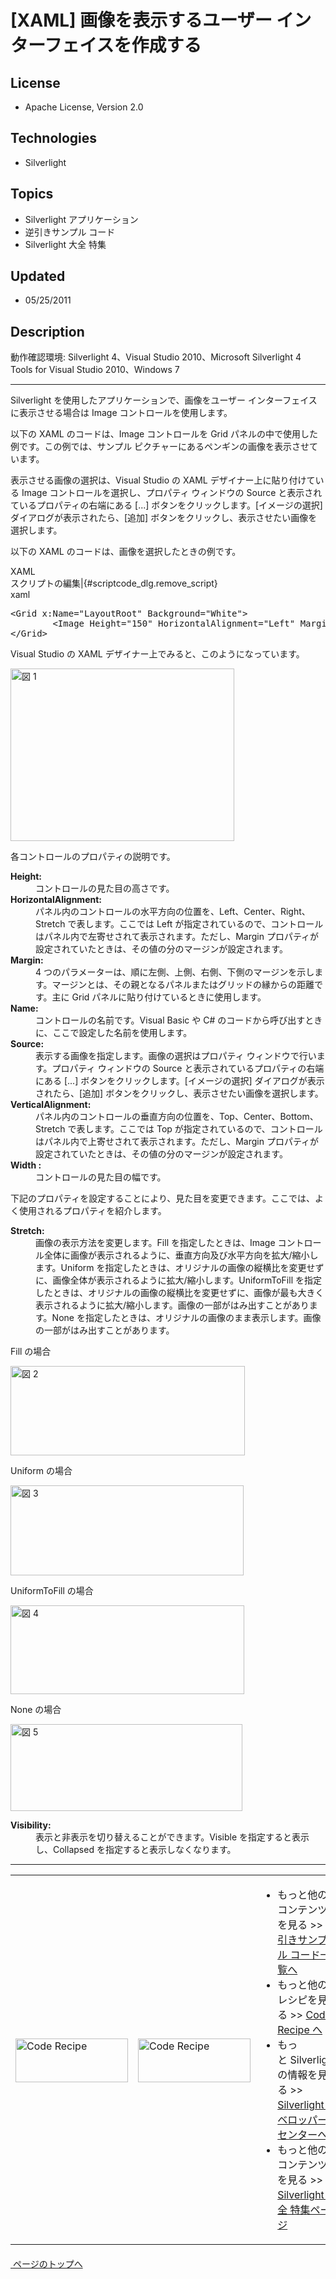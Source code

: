 # [XAML] 画像を表示するユーザー インターフェイスを作成する
## License
- Apache License, Version 2.0
## Technologies
- Silverlight
## Topics
- Silverlight アプリケーション
- 逆引きサンプル コード
- Silverlight 大全 特集
## Updated
- 05/25/2011
## Description

<p>動作確認環境: Silverlight 4、Visual Studio 2010、Microsoft Silverlight 4 Tools for Visual Studio 2010、Windows 7</p>
<hr>
<p>Silverlight を使用したアプリケーションで、画像をユーザー インターフェイスに表示させる場合は Image コントロールを使用します。</p>
<p>以下の XAML のコードは、Image コントロールを Grid パネルの中で使用した例です。この例では、サンプル ピクチャーにあるペンギンの画像を表示させています。</p>
<p>表示させる画像の選択は、Visual Studio の XAML デザイナー上に貼り付けている Image コントロールを選択し、プロパティ ウィンドウの Source と表示されているプロパティの右端にある [...] ボタンをクリックします。[イメージの選択] ダイアログが表示されたら、[追加] ボタンをクリックし、表示させたい画像を選択します。</p>
<p>以下の XAML のコードは、画像を選択したときの例です。</p>
<div class="scriptcode">
<div class="pluginEditHolder" pluginCommand="mceScriptCode">
<div class="title"><span>XAML</span></div>
<div class="pluginLinkHolder"><span class="pluginEditHolderLink">スクリプトの編集</span>|<span class="pluginRemoveHolderLink">{#scriptcode_dlg.remove_script}</span></div>
<span class="hidden">xaml</span>

<div class="preview">
<pre id="codePreview" class="xaml"><span class="xaml__tag_start">&lt;Grid</span>&nbsp;x:<span class="xaml__attr_name">Name</span>=<span class="xaml__attr_value">&quot;LayoutRoot&quot;</span>&nbsp;<span class="xaml__attr_name">Background</span>=<span class="xaml__attr_value">&quot;White&quot;</span><span class="xaml__tag_start">&gt;&nbsp;
</span>&nbsp;&nbsp;&nbsp;&nbsp;&nbsp;&nbsp;&nbsp;&nbsp;<span class="xaml__tag_start">&lt;Image</span>&nbsp;<span class="xaml__attr_name">Height</span>=<span class="xaml__attr_value">&quot;150&quot;</span>&nbsp;<span class="xaml__attr_name">HorizontalAlignment</span>=<span class="xaml__attr_value">&quot;Left&quot;</span>&nbsp;<span class="xaml__attr_name">Margin</span>=<span class="xaml__attr_value">&quot;30,20,0,0&quot;</span>&nbsp;<span class="xaml__attr_name">Name</span>=<span class="xaml__attr_value">&quot;image1&quot;</span>&nbsp;<span class="xaml__attr_name">Stretch</span>=<span class="xaml__attr_value">&quot;Fill&quot;</span>&nbsp;<span class="xaml__attr_name">VerticalAlignment</span>=<span class="xaml__attr_value">&quot;Top&quot;</span>&nbsp;<span class="xaml__attr_name">Width</span>=<span class="xaml__attr_value">&quot;200&quot;</span>&nbsp;<span class="xaml__attr_name">Source</span>=<span class="xaml__attr_value">&quot;/SLbook_Image;component/Images/Penguins.jpg&quot;</span>&nbsp;<span class="xaml__tag_start">/&gt;</span>&nbsp;
<span class="xaml__tag_end">&lt;/Grid&gt;</span></pre>
</div>
</div>
</div>
<p>Visual Studio の XAML デザイナー上でみると、このようになっています。</p>
<p><img src="http://i4.code.msdn.s-msft.com/silverlight-howto-2e3e1544/image/file/22418/1/image001.jpg" alt="図 1" width="358" height="276"></p>
<p>各コントロールのプロパティの説明です。</p>
<dl><dt><strong>Height:</strong> </dt><dd>コントロールの見た目の高さです。 </dd><dt><strong>HorizontalAlignment:</strong> </dt><dd>パネル内のコントロールの水平方向の位置を、Left、Center、Right、Stretch で表します。ここでは Left が指定されているので、コントロールはパネル内で左寄せされて表示されます。ただし、Margin プロパティが設定されていたときは、その値の分のマージンが設定されます。
</dd><dt><strong>Margin:</strong> </dt><dd>4 つのパラメーターは、順に左側、上側、右側、下側のマージンを示します。マージンとは、その親となるパネルまたはグリッドの縁からの距離です。主に Grid パネルに貼り付けているときに使用します。
</dd><dt><strong>Name:</strong> </dt><dd>コントロールの名前です。Visual Basic や C# のコードから呼び出すときに、ここで設定した名前を使用します。 </dd><dt><strong>Source:</strong> </dt><dd>表示する画像を指定します。画像の選択はプロパティ ウィンドウで行います。プロパティ ウィンドウの Source と表示されているプロパティの右端にある [...] ボタンをクリックします。[イメージの選択] ダイアログが表示されたら、[追加] ボタンをクリックし、表示させたい画像を選択します。
</dd><dt><strong>VerticalAlignment:</strong> </dt><dd>パネル内のコントロールの垂直方向の位置を、Top、Center、Bottom、Stretch で表します。ここでは Top が指定されているので、コントロールはパネル内で上寄せされて表示されます。ただし、Margin プロパティが設定されていたときは、その値の分のマージンが設定されます。
</dd><dt><strong>Width :</strong> </dt><dd>コントロールの見た目の幅です。 </dd></dl>
<p>下記のプロパティを設定することにより、見た目を変更できます。ここでは、よく使用されるプロパティを紹介します。</p>
<dl><dt><strong>Stretch:</strong> </dt><dd>画像の表示方法を変更します。Fill を指定したときは、Image コントロール全体に画像が表示されるように、垂直方向及び水平方向を拡大/縮小します。Uniform を指定したときは、オリジナルの画像の縦横比を変更せずに、画像全体が表示されるように拡大/縮小します。UniformToFill を指定したときは、オリジナルの画像の縦横比を変更せずに、画像が最も大きく表示されるように拡大/縮小します。画像の一部がはみ出すことがあります。None を指定したときは、オリジナルの画像のまま表示します。画像の一部がはみ出すことがあります。
</dd></dl>
<p>Fill の場合</p>
<p><img src="http://i4.code.msdn.s-msft.com/silverlight-howto-2e3e1544/image/file/22419/1/image002.jpg" alt="図 2" width="375" height="143"></p>
<p>Uniform の場合</p>
<p><img src="http://i3.code.msdn.s-msft.com/silverlight-howto-2e3e1544/image/file/22420/1/image003.jpg" alt="図 3" width="373" height="144"></p>
<p>UniformToFill の場合</p>
<p><img src="http://i3.code.msdn.s-msft.com/silverlight-howto-2e3e1544/image/file/22421/1/image004.jpg" alt="図 4" width="374" height="142"></p>
<p>None の場合</p>
<p><img src="http://i3.code.msdn.s-msft.com/silverlight-howto-2e3e1544/image/file/22422/1/image005.jpg" alt="図 5" width="371" height="139"></p>
<dl><dt><strong>Visibility:</strong> </dt><dd>表示と非表示を切り替えることができます。Visible を指定すると表示し、Collapsed を指定すると表示しなくなります。 </dd></dl>
<hr>
<div>
<table>
<tbody>
<tr>
<td><a href="http://msdn.microsoft.com/ja-jp/samplecode.recipe" target="_blank"><img title="Code Recipe" src="http://msdn.microsoft.com/ff950935.coderecipe_180x70%28ja-jp,MSDN.10%29.jpg" border="0" alt="Code Recipe" width="180" height="70" style="margin-top:3px"></a></td>
<td><a href="http://msdn.microsoft.com/ja-jp/silverlight/" target="_blank"><img title="Silverlight デベロッパー センター" src="http://msdn.microsoft.com/ff950935.silverlight_180x70%28ja-jp,MSDN.10%29.jpg" border="0" alt="Code Recipe" width="180" height="70" style="margin-top:3px"></a></td>
<td>
<ul>
<li>もっと他のコンテンツを見る &gt;&gt; <a href="http://msdn.microsoft.com/ja-jp/ff363212" target="_blank">
逆引きサンプル コード一覧へ</a> </li><li>もっと他のレシピを見る &gt;&gt; <a href="http://msdn.microsoft.com/ja-jp/samplecode.recipe" target="_blank">
Code Recipe へ</a> </li><li>もっと&nbsp;Silverlight の情報を見る &gt;&gt; <a href="http://msdn.microsoft.com/ja-jp/silverlight/" target="_blank">
Silverlight デベロッパー センターへ</a> </li><li>もっと他のコンテンツを見る &gt;&gt; <a href="http://msdn.microsoft.com/ja-jp/silverlight/hh201902" target="_blank">
Silverlight 大全 特集ページ</a> </li></ul>
</td>
</tr>
</tbody>
</table>
</div>
<p style="margin-top:20px"><a href="#top"><img src="16106-image.png" alt=""> ページのトップへ</a></p>
